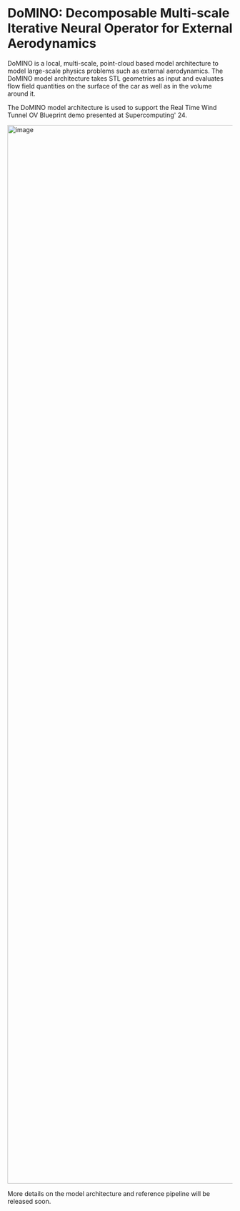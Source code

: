 # DoMINO: Decomposable Multi-scale Iterative Neural Operator for External Aerodynamics

DoMINO is a local, multi-scale, point-cloud based model architecture to model large-scale 
physics problems such as external aerodynamics. The DoMINO model architecture takes STL 
geometries as input and evaluates flow field quantities on the surface of the car 
as well as in the volume around it.

The DoMINO model architecture is used to support the Real Time Wind Tunnel OV Blueprint 
demo presented at Supercomputing' 24.

<img width="2372" alt="image" src="https://github.com/user-attachments/assets/c653d477-c765-43a5-9ad7-09b21472c584">

More details on the model architecture and reference pipeline will be released soon.
